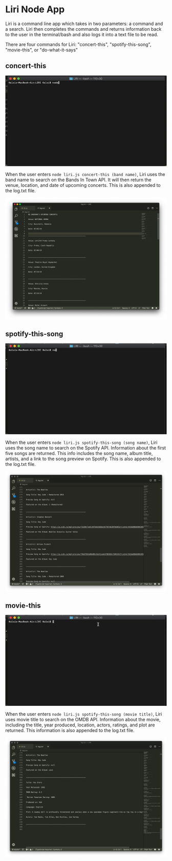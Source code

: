 # Liri Node App

Liri is a command line app which takes in two parameters: a command and a search. Liri then completes the commands and returns information back to the user in the terminal/bash and also logs it into a text file to be read.

There are four commands for Liri: "concert-this", "spotify-this-song", "movie-this", or "do-what-it-says"

## concert-this

<img src="images/concert-this.gif"> 

When the user enters `node liri.js concert-this (band name)`, Liri uses the band name to search on the Bands In Town API. It will then return the venue, location, and date of upcoming concerts. This is also appended to the log.txt file.

<img src="images/concert-log.png">

## spotify-this-song

<img src="images/spotify-this-song.gif">

When the user enters `node liri.js spotify-this-song (song name)`, Liri uses the song name to search on the Spotify API. Information about the first five songs are returned. This info includes the song name, album title, artists, and a link to the song preview on Spotify. This is also appended to the log.txt file.

<img src="images/song-log.png">

## movie-this

<img src="images/movie-this.gif">

When the user enters `node liri.js spotify-this-song (movie title)`, Liri uses movie title to search on the OMDB API. Information about the movie, including the title, year produced, location, actors, ratings, and plot are returned. This information is also appended to the log.txt file.

<img src="images/movie-log.png">



